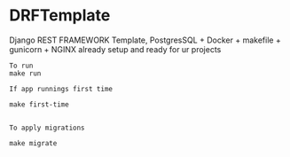 # DRFTemplate


Django REST FRAMEWORK Template, PostgresSQL + Docker + makefile + gunicorn + NGINX already setup and ready for ur projects

```
To run
make run

If app runnings first time

make first-time


To apply migrations

make migrate
```
